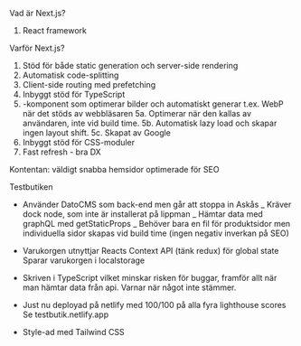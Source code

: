 Vad är Next.js?

  1. React framework

Varför Next.js?

  1. Stöd för både static generation och server-side rendering
  2. Automatisk code-splitting
  3. Client-side routing med prefetching
  4. Inbyggt stöd för TypeScript
  5. <Image>-komponent som optimerar bilder och automatiskt generar t.ex. WebP
    när det stöds av webbläsaren
    5a. Optimerar när den kallas av användaren, inte vid build time.
    5b. Automatisk lazy load och skapar ingen layout shift.
    5c. Skapat av Google
  6. Inbyggt stöd för CSS-moduler
  7. Fast refresh - bra DX

  Kontentan: väldigt snabba hemsidor optimerade för SEO

Testbutiken

  - Använder DatoCMS som back-end men går att stoppa in Askås
      _ Kräver dock node, som inte är installerat på lippman
      _ Hämtar data med graphQL med getStaticProps
      _ Behöver bara en fil för produktsidor men individuella sidor skapas vid build time (ingen negativ inverkan på SEO)

  - Varukorgen utnyttjar Reacts Context API (tänk redux) för global state
      Sparar varukorgen i localstorage

  - Skriven i TypeScript vilket minskar risken för buggar, framför allt när man hämtar data från api. 
    Varnar när något inte stämmer. 

  - Just nu deployad på netlify med 100/100 på alla fyra lighthouse scores
    Se testbutik.netlify.app

  - Style-ad med Tailwind CSS